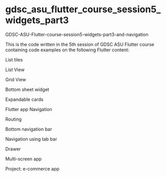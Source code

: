 # gdsc_asu_flutter_course_session5_widgets_part3

GDSC-ASU-Flutter-course-session5-widgets-part3-and-navigation

This is the code written in the 5th session of GDSC ASU Flutter course containing code examples on the following Flutter content:

List tiles

List View

Grid View

Bottom sheet widget

Expandable cards

Flutter app Navigation

Routing

Bottom navigation bar

Navigation using tab bar

Drawer

Multi-screen app

Project: e-commerce app